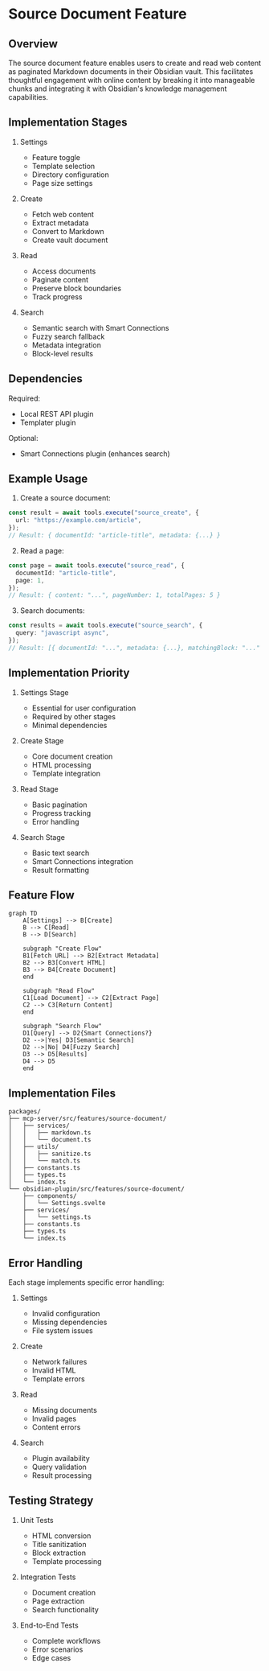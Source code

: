 # Source Document Feature

## Overview

The source document feature enables users to create and read web content as paginated Markdown documents in their Obsidian vault. This facilitates thoughtful engagement with online content by breaking it into manageable chunks and integrating it with Obsidian's knowledge management capabilities.

## Implementation Stages

1. Settings
   - Feature toggle
   - Template selection
   - Directory configuration
   - Page size settings

2. Create
   - Fetch web content
   - Extract metadata
   - Convert to Markdown
   - Create vault document

3. Read
   - Access documents
   - Paginate content
   - Preserve block boundaries
   - Track progress

4. Search
   - Semantic search with Smart Connections
   - Fuzzy search fallback
   - Metadata integration
   - Block-level results

## Dependencies

Required:
- Local REST API plugin
- Templater plugin

Optional:
- Smart Connections plugin (enhances search)

## Example Usage

1. Create a source document:
```typescript
const result = await tools.execute("source_create", {
  url: "https://example.com/article",
});
// Result: { documentId: "article-title", metadata: {...} }
```

2. Read a page:
```typescript
const page = await tools.execute("source_read", {
  documentId: "article-title",
  page: 1,
});
// Result: { content: "...", pageNumber: 1, totalPages: 5 }
```

3. Search documents:
```typescript
const results = await tools.execute("source_search", {
  query: "javascript async",
});
// Result: [{ documentId: "...", metadata: {...}, matchingBlock: "..." }]
```

## Implementation Priority

1. Settings Stage
   - Essential for user configuration
   - Required by other stages
   - Minimal dependencies

2. Create Stage
   - Core document creation
   - HTML processing
   - Template integration

3. Read Stage
   - Basic pagination
   - Progress tracking
   - Error handling

4. Search Stage
   - Basic text search
   - Smart Connections integration
   - Result formatting

## Feature Flow

```mermaid
graph TD
    A[Settings] --> B[Create]
    B --> C[Read]
    B --> D[Search]
    
    subgraph "Create Flow"
    B1[Fetch URL] --> B2[Extract Metadata]
    B2 --> B3[Convert HTML]
    B3 --> B4[Create Document]
    end
    
    subgraph "Read Flow"
    C1[Load Document] --> C2[Extract Page]
    C2 --> C3[Return Content]
    end
    
    subgraph "Search Flow"
    D1[Query] --> D2{Smart Connections?}
    D2 -->|Yes| D3[Semantic Search]
    D2 -->|No| D4[Fuzzy Search]
    D3 --> D5[Results]
    D4 --> D5
    end
```

## Implementation Files

```
packages/
├── mcp-server/src/features/source-document/
│   ├── services/
│   │   ├── markdown.ts
│   │   └── document.ts
│   ├── utils/
│   │   ├── sanitize.ts
│   │   └── match.ts
│   ├── constants.ts
│   ├── types.ts
│   └── index.ts
└── obsidian-plugin/src/features/source-document/
    ├── components/
    │   └── Settings.svelte
    ├── services/
    │   └── settings.ts
    ├── constants.ts
    ├── types.ts
    └── index.ts
```

## Error Handling

Each stage implements specific error handling:

1. Settings
   - Invalid configuration
   - Missing dependencies
   - File system issues

2. Create
   - Network failures
   - Invalid HTML
   - Template errors

3. Read
   - Missing documents
   - Invalid pages
   - Content errors

4. Search
   - Plugin availability
   - Query validation
   - Result processing

## Testing Strategy

1. Unit Tests
   - HTML conversion
   - Title sanitization
   - Block extraction
   - Template processing

2. Integration Tests
   - Document creation
   - Page extraction
   - Search functionality

3. End-to-End Tests
   - Complete workflows
   - Error scenarios
   - Edge cases
